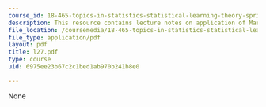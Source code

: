 ```yaml
---
course_id: 18-465-topics-in-statistics-statistical-learning-theory-spring-2007
description: This resource contains lecture notes on application of Martingale inequalities.
file_location: /coursemedia/18-465-topics-in-statistics-statistical-learning-theory-spring-2007/6975ee23b67c2c1bed1ab970b241b8e0_l27.pdf
file_type: application/pdf
layout: pdf
title: l27.pdf
type: course
uid: 6975ee23b67c2c1bed1ab970b241b8e0

---
```

None